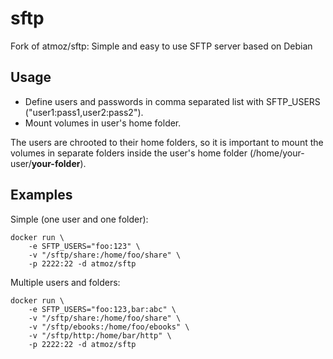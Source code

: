 sftp
====

Fork of atmoz/sftp:
Simple and easy to use SFTP server based on Debian

Usage
-----

- Define users and passwords in comma separated list with SFTP_USERS ("user1:pass1,user2:pass2").
- Mount volumes in user's home folder.

The users are chrooted to their home folders, so it is important to mount the volumes in separate folders inside the user's home folder (/home/your-user/**your-folder**).

Examples
--------

Simple (one user and one folder):

```
docker run \
    -e SFTP_USERS="foo:123" \
    -v "/sftp/share:/home/foo/share" \
    -p 2222:22 -d atmoz/sftp
```

Multiple users and folders:

```
docker run \
    -e SFTP_USERS="foo:123,bar:abc" \
    -v "/sftp/share:/home/foo/share" \
    -v "/sftp/ebooks:/home/foo/ebooks" \
    -v "/sftp/http:/home/bar/http" \
    -p 2222:22 -d atmoz/sftp
```

